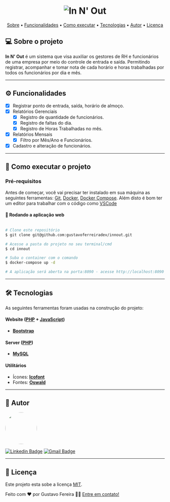 <h1 align="center">
    <img alt="In N' Out" title="In N' Out" src="#" />
</h1>

<p align="center">
 <a href="#-sobre-o-projeto">Sobre</a> •
 <a href="#-funcionalidades">Funcionalidades</a> •
 <a href="#-como-executar-o-projeto">Como executar</a> • 
 <a href="#-tecnologias">Tecnologias</a> • 
 <a href="#-autor">Autor</a> • 
 <a href="#user-content--licença">Licença</a>
</p>


## 💻 Sobre o projeto

**In N' Out** é um sistema que visa auxiliar os gestores de RH e funcionários de uma empresa por meio do controle de entrada e saída. Permitindo registrar, acompanhar e tomar nota de cada horário e horas trabalhadas por todos os funcionários por dia e mês.

---

## ⚙️ Funcionalidades

- [x] Registrar ponto de entrada, saída, horário de almoço. 
- [x] Relatórios Gerenciais
    - [x] Registro de quantidade de funcionários.
    - [x] Registro de faltas do dia. 
    - [x] Registro de Horas Trabalhadas no mês. 
- [x] Relatórios Mensais
    - [x] Filtro por Mês/Ano e Funcionários. 
- [x] Cadastro e alteração de funcionários.
---

## 🚀 Como executar o projeto


### Pré-requisitos

Antes de começar, você vai precisar ter instalado em sua máquina as seguintes ferramentas:
[Git](https://git-scm.com), [Docker](https://www.docker.com/), [Docker Compose](https://docs.docker.com/compose/). 
Além disto é bom ter um editor para trabalhar com o código como [VSCode](https://code.visualstudio.com/)

#### 🧭 Rodando a aplicação web

```bash

# Clone este repositório
$ git clone git@github.com:gustavoferreiradev/innout.git

# Acesse a pasta do projeto no seu terminal/cmd
$ cd innout

# Suba o container com o comando
$ docker-compose up -d

# A aplicação será aberta na porta:8090 - acesse http://localhost:8090

```

---

## 🛠 Tecnologias

As seguintes ferramentas foram usadas na construção do projeto:

#### **Website**  ([PHP](https://php.net/)  +  [JavaScript](https://www.javascript.com/))

-   **[Bootstrap](https://getbootstrap.com/)**

#### **Server**  ([PHP](https://php.net/))

-   **[MySQL](https://www.mysql.com/)**


#### **Utilitários**

-   Ícones:  **[Icofont](https://icofont.com/)**
-   Fontes:  **[Oswald](https://fonts.google.com/specimen/Oswald)**

---

## 🦸 Autor

<a href="https://github.com/gustavoferreiradev">
 <img style="border-radius: 50%;" src="https://avatars.githubusercontent.com/u/19676795?v=4" width="100px;" alt=""/>
 <br />

[![Linkedin Badge](https://img.shields.io/badge/-Gustavo-blue?style=flat-square&logo=Linkedin&logoColor=white&link=https://www.linkedin.com/in/gustavofersilva/)](https://www.linkedin.com/in/gustavofersilva/) 
[![Gmail Badge](https://img.shields.io/badge/-gustavofersilva@gmail.com-c14438?style=flat-square&logo=Gmail&logoColor=white&link=mailto:gustavofersilva@gmail.com)](mailto:gustavofersilva@gmail.com)

---

## 📝 Licença

Este projeto esta sobe a licença [MIT](./LICENSE).

Feito com ❤️ por Gustavo Fereira 👋🏽 [Entre em contato!](https://www.linkedin.com/in/gustavofersilva/)
